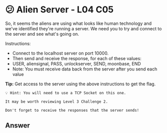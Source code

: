 # 😕 Alien Server - L04 C05

So, it seems the aliens are using what looks like human technology and we've identified they're running a server. We need you to try and connect to the server and see what's going on.

Instructions:

- Connect to the localhost server on port 10000.
- Then send and receive the response, for each of these values:
- USER, aliensignal, PASS, unlockserver, SEND, moonbase, END
- Note: You must receive data back from the server after you send each value

**Tip:** Get access to the server using the above instructions to get the flag.

```
💡 Hint: You will need to use a TCP Socket on this one.

It may be worth reviewing Level 3 Challenge 2.

Don't forget to receive the responses that the server sends!
```

## Answer

```python

```
